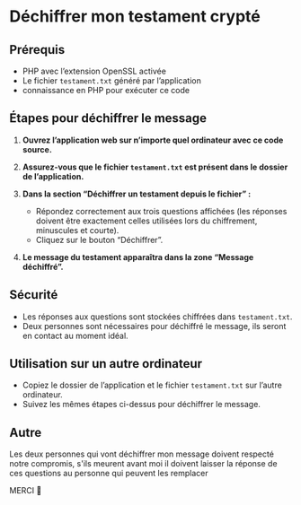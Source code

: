 # Déchiffrer mon testament crypté

## Prérequis

- PHP avec l’extension OpenSSL activée
- Le fichier `testament.txt` généré par l’application
- connaissance en PHP pour exécuter ce code

## Étapes pour déchiffrer le message

1. **Ouvrez l’application web sur n’importe quel ordinateur avec ce code source.**
2. **Assurez-vous que le fichier `testament.txt` est présent dans le dossier de l’application.**
3. **Dans la section “Déchiffrer un testament depuis le fichier” :**
   - Répondez correctement aux trois questions affichées (les réponses doivent être exactement celles utilisées lors du chiffrement, minuscules et courte).
   - Cliquez sur le bouton “Déchiffrer”.

4. **Le message du testament apparaîtra dans la zone “Message déchiffré”.**

## Sécurité

- Les réponses aux questions sont stockées chiffrées dans `testament.txt`.
- Deux personnes sont nécessaires pour déchiffré le message, ils seront en contact au moment idéal.

## Utilisation sur un autre ordinateur

- Copiez le dossier de l’application et le fichier `testament.txt` sur l’autre ordinateur.
- Suivez les mêmes étapes ci-dessus pour déchiffrer le message.

## Autre 

Les deux personnes qui vont déchiffrer mon message doivent respecté notre compromis, s'ils meurent avant moi il doivent laisser la réponse de ces questions au personne qui peuvent les remplacer 

MERCI 🙏
